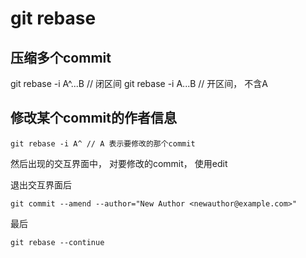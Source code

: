 # git rebase


## 压缩多个commit

git rebase -i A^...B // 闭区间
git rebase -i A...B // 开区间， 不含A


## 修改某个commit的作者信息
```
git rebase -i A^ // A 表示要修改的那个commit
```
然后出现的交互界面中， 对要修改的commit， 使用edit


退出交互界面后
```
git commit --amend --author="New Author <newauthor@example.com>"
```


最后
```
git rebase --continue
```

